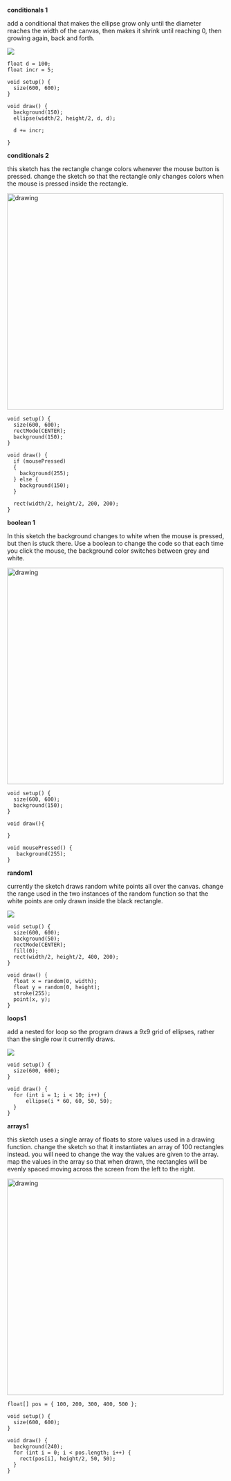 **conditionals 1**

add a conditional that makes the ellipse grow only until the diameter reaches the width of the canvas, then makes it shrink until reaching 0, then growing again, back and forth.

![](https://raw.githubusercontent.com/whoisbma/whoisbma.github.io/master/Code1/img/conditionals1.gif "")

```
float d = 100;
float incr = 5;

void setup() {
  size(600, 600);
}

void draw() {
  background(150);
  ellipse(width/2, height/2, d, d);

  d += incr;  

}

```

**conditionals 2**

this sketch has the rectangle change colors whenever the mouse button is pressed. change the sketch so that the rectangle only changes colors when the mouse is pressed inside the rectangle.

<img src="https://github.com/Code1-SecB/Code_1_FA18/blob/master/img/cond2.gif" alt="drawing" width="500"/>

```
void setup() {
  size(600, 600);
  rectMode(CENTER);
  background(150);
}

void draw() {
  if (mousePressed)
  {
    background(255);
  } else {
    background(150);
  }

  rect(width/2, height/2, 200, 200);
}
```
**boolean 1**

In this sketch the background changes to white when the mouse is pressed, but then is stuck there. Use a boolean to change the code so that each time you click the mouse, the background color switches between grey and white.

<img src="https://github.com/Code1-SecB/Code_1_FA18/blob/master/img/bool1.gif" alt="drawing" width="500"/>

```
void setup() {
  size(600, 600);
  background(150);
}

void draw(){

}

void mousePressed() {
   background(255);
}
```

**random1**

currently the sketch draws random white points all over the canvas. change the range used in the two instances of the random function so that the white points are only drawn inside the black rectangle.

![](https://raw.githubusercontent.com/whoisbma/whoisbma.github.io/master/Code1/img/random1.gif "")

```
void setup() {
  size(600, 600);
  background(50);
  rectMode(CENTER);
  fill(0);
  rect(width/2, height/2, 400, 200);
}

void draw() {
  float x = random(0, width);
  float y = random(0, height);
  stroke(255);
  point(x, y);
}
```

**loops1**

add a nested for loop so the program draws a 9x9 grid of ellipses, rather than the single row it currently draws.

![](https://raw.githubusercontent.com/whoisbma/whoisbma.github.io/master/Code1/img/loops2.png "")

```
void setup() {
  size(600, 600);
}

void draw() {
  for (int i = 1; i < 10; i++) {
      ellipse(i * 60, 60, 50, 50);
  }
}
```

**arrays1**

this sketch uses a single array of floats to store values used in a drawing function. change the sketch so that it instantiates an array of 100 rectangles instead. you will need to change the way the values are given to the array. map the values in the array so that when drawn, the rectangles will be evenly spaced moving across the screen from the left to the right.

<img src="https://github.com/Code1-SecB/Code_1_FA18/blob/master/img/array1.png" alt="drawing" width="500"/>

```
float[] pos = { 100, 200, 300, 400, 500 };

void setup() {
  size(600, 600);
}

void draw() {
  background(240);
  for (int i = 0; i < pos.length; i++) {
    rect(pos[i], height/2, 50, 50);
  }
}
```
